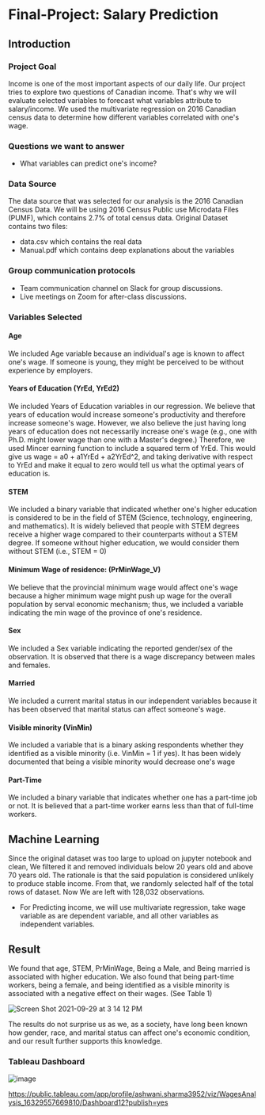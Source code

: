 # Final-Project: Salary Prediction
## Introduction

### Project Goal

Income is one of the most important aspects of our daily life. Our project tries to explore two questions of Canadian income. That's why we will evaluate selected variables to forecast what variables attribute to salary/income. We used the multivariate regression on 2016 Canadian census data to determine how different variables correlated with one's wage.

### Questions we want to answer
 - What variables can predict one's income?

### Data Source
The data source that was selected for our analysis is the 2016 Canadian Census Data. We will be using 2016 Census Public use Microdata Files (PUMF), which contains 2.7% of total census data.
Original Dataset contains two files: 
 - data.csv which contains the real data
 - Manual.pdf which contains deep explanations about the variables

### Group communication protocols
 - Team communication channel on Slack for group discussions.
 - Live meetings on Zoom for after-class discussions.

### Variables Selected
#### Age
We included Age variable because an individual's age is known to affect one's wage. If someone is young, they might be perceived to be without experience by employers.
#### Years of Education (YrEd, YrEd2)
We included Years of Education variables in our regression. We believe that years of education would increase someone's productivity and therefore increase someone's wage. However, we also believe the just having long years of education does not necessarily increase one's wage (e.g., one with Ph.D. might lower wage than one with a Master's degree.) Therefore, we used Mincer earning function to include a squared term of YrEd. This would give us wage = a0 + a1YrEd + a2YrEd^2, and taking derivative with respect to YrEd and make it equal to zero would tell us what the optimal years of education is.
#### STEM
We included a binary variable that indicated whether one's higher education is considered to be in the field of STEM (Science, technology, engineering, and mathematics). It is widely believed that people with STEM degrees receive a higher wage compared to their counterparts without a STEM degree. If someone without higher education, we would consider them without STEM (i.e., STEM = 0)
#### Minimum Wage of residence: (PrMinWage_V)
We believe that the provincial minimum wage would affect one's wage because a higher minimum wage might push up wage for the overall population by serval economic mechanism; thus, we included a variable indicating the min wage of the province of one's residence.
#### Sex
We included a Sex variable indicating the reported gender/sex of the observation. It is observed that there is a wage discrepancy between males and females.
#### Married
We included a current marital status in our independent variables because it has been observed that marital status can affect someone's wage.
#### Visible minority (VinMin)
We included a variable that is a binary asking respondents whether they identified as a visible minority (i.e. VinMin = 1 if yes). It has been widely documented that being a visible minority would decrease one's wage
#### Part-Time
We included a binary variable that indicates whether one has a part-time job or not. It is believed that a part-time worker earns less than that of full-time workers.


## Machine Learning
Since the original dataset was too large to upload on jupyter notebook and clean, We filtered it and removed individuals below 20 years old and above 70 years old. The rationale is that the said population is considered unlikely to produce stable income. From that, we randomly selected half of the total rows of dataset. Now We are left with 128,032 observations.
 - For Predicting income, we will use multivariate regression, take wage variable as are dependent variable, and all other variables as independent variables.


## Result
We found that age, STEM, PrMinWage, Being a Male, and Being married is associated with higher education. We also found that being part-time workers, being a female, and being identified as a visible minority is associated with a negative effect on their wages. (See Table 1)

![Screen Shot 2021-09-29 at 3 14 12 PM](https://user-images.githubusercontent.com/80184581/135357291-5515aab5-216b-4103-891f-3a3ddb9cacaf.png)

The results do not surprise us as we, as a society, have long been known how gender, race, and marital status can affect one's economic condition, and our result further supports this knowledge.
### Tableau Dashboard
![image](https://user-images.githubusercontent.com/80184581/135359990-e0d7d978-3b74-4642-a04e-e4caeff58056.png)

https://public.tableau.com/app/profile/ashwani.sharma3952/viz/WagesAnalysis_16329557669810/Dashboard12?publish=yes

